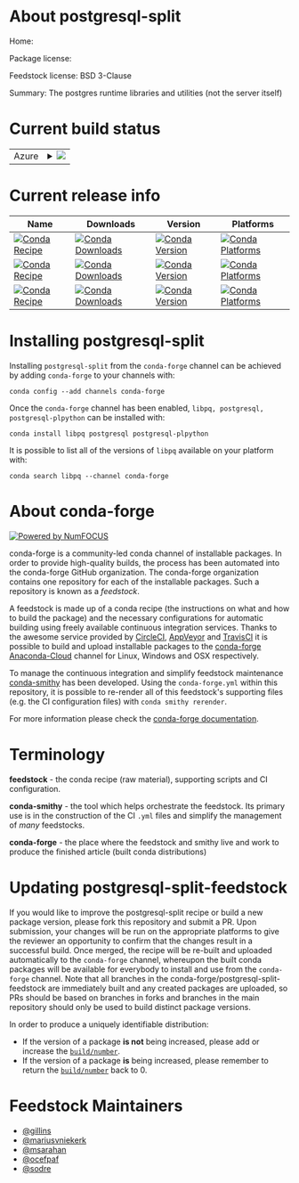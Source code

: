 About postgresql-split
======================

Home: 

Package license: 

Feedstock license: BSD 3-Clause

Summary: The postgres runtime libraries and utilities (not the server itself)



Current build status
====================


<table>
    
  <tr>
    <td>Azure</td>
    <td>
      <details>
        <summary>
          <a href="https://dev.azure.com/conda-forge/feedstock-builds/_build/latest?definitionId=802&branchName=master">
            <img src="https://dev.azure.com/conda-forge/feedstock-builds/_apis/build/status/postgresql-feedstock?branchName=master">
          </a>
        </summary>
        <table>
          <thead><tr><th>Variant</th><th>Status</th></tr></thead>
          <tbody><tr>
              <td>linux</td>
              <td>
                <a href="https://dev.azure.com/conda-forge/feedstock-builds/_build/latest?definitionId=802&branchName=master">
                  <img src="https://dev.azure.com/conda-forge/feedstock-builds/_apis/build/status/postgresql-feedstock?branchName=master&jobName=linux&configuration=linux_" alt="variant">
                </a>
              </td>
            </tr><tr>
              <td>linux_aarch64</td>
              <td>
                <a href="https://dev.azure.com/conda-forge/feedstock-builds/_build/latest?definitionId=802&branchName=master">
                  <img src="https://dev.azure.com/conda-forge/feedstock-builds/_apis/build/status/postgresql-feedstock?branchName=master&jobName=linux&configuration=linux_aarch64_" alt="variant">
                </a>
              </td>
            </tr><tr>
              <td>linux_ppc64le</td>
              <td>
                <a href="https://dev.azure.com/conda-forge/feedstock-builds/_build/latest?definitionId=802&branchName=master">
                  <img src="https://dev.azure.com/conda-forge/feedstock-builds/_apis/build/status/postgresql-feedstock?branchName=master&jobName=linux&configuration=linux_ppc64le_" alt="variant">
                </a>
              </td>
            </tr><tr>
              <td>osx</td>
              <td>
                <a href="https://dev.azure.com/conda-forge/feedstock-builds/_build/latest?definitionId=802&branchName=master">
                  <img src="https://dev.azure.com/conda-forge/feedstock-builds/_apis/build/status/postgresql-feedstock?branchName=master&jobName=osx&configuration=osx_" alt="variant">
                </a>
              </td>
            </tr><tr>
              <td>win</td>
              <td>
                <a href="https://dev.azure.com/conda-forge/feedstock-builds/_build/latest?definitionId=802&branchName=master">
                  <img src="https://dev.azure.com/conda-forge/feedstock-builds/_apis/build/status/postgresql-feedstock?branchName=master&jobName=win&configuration=win_" alt="variant">
                </a>
              </td>
            </tr>
          </tbody>
        </table>
      </details>
    </td>
  </tr>
</table>

Current release info
====================

| Name | Downloads | Version | Platforms |
| --- | --- | --- | --- |
| [![Conda Recipe](https://img.shields.io/badge/recipe-libpq-green.svg)](https://anaconda.org/conda-forge/libpq) | [![Conda Downloads](https://img.shields.io/conda/dn/conda-forge/libpq.svg)](https://anaconda.org/conda-forge/libpq) | [![Conda Version](https://img.shields.io/conda/vn/conda-forge/libpq.svg)](https://anaconda.org/conda-forge/libpq) | [![Conda Platforms](https://img.shields.io/conda/pn/conda-forge/libpq.svg)](https://anaconda.org/conda-forge/libpq) |
| [![Conda Recipe](https://img.shields.io/badge/recipe-postgresql-green.svg)](https://anaconda.org/conda-forge/postgresql) | [![Conda Downloads](https://img.shields.io/conda/dn/conda-forge/postgresql.svg)](https://anaconda.org/conda-forge/postgresql) | [![Conda Version](https://img.shields.io/conda/vn/conda-forge/postgresql.svg)](https://anaconda.org/conda-forge/postgresql) | [![Conda Platforms](https://img.shields.io/conda/pn/conda-forge/postgresql.svg)](https://anaconda.org/conda-forge/postgresql) |
| [![Conda Recipe](https://img.shields.io/badge/recipe-postgresql--plpython-green.svg)](https://anaconda.org/conda-forge/postgresql-plpython) | [![Conda Downloads](https://img.shields.io/conda/dn/conda-forge/postgresql-plpython.svg)](https://anaconda.org/conda-forge/postgresql-plpython) | [![Conda Version](https://img.shields.io/conda/vn/conda-forge/postgresql-plpython.svg)](https://anaconda.org/conda-forge/postgresql-plpython) | [![Conda Platforms](https://img.shields.io/conda/pn/conda-forge/postgresql-plpython.svg)](https://anaconda.org/conda-forge/postgresql-plpython) |

Installing postgresql-split
===========================

Installing `postgresql-split` from the `conda-forge` channel can be achieved by adding `conda-forge` to your channels with:

```
conda config --add channels conda-forge
```

Once the `conda-forge` channel has been enabled, `libpq, postgresql, postgresql-plpython` can be installed with:

```
conda install libpq postgresql postgresql-plpython
```

It is possible to list all of the versions of `libpq` available on your platform with:

```
conda search libpq --channel conda-forge
```


About conda-forge
=================

[![Powered by NumFOCUS](https://img.shields.io/badge/powered%20by-NumFOCUS-orange.svg?style=flat&colorA=E1523D&colorB=007D8A)](http://numfocus.org)

conda-forge is a community-led conda channel of installable packages.
In order to provide high-quality builds, the process has been automated into the
conda-forge GitHub organization. The conda-forge organization contains one repository
for each of the installable packages. Such a repository is known as a *feedstock*.

A feedstock is made up of a conda recipe (the instructions on what and how to build
the package) and the necessary configurations for automatic building using freely
available continuous integration services. Thanks to the awesome service provided by
[CircleCI](https://circleci.com/), [AppVeyor](https://www.appveyor.com/)
and [TravisCI](https://travis-ci.com/) it is possible to build and upload installable
packages to the [conda-forge](https://anaconda.org/conda-forge)
[Anaconda-Cloud](https://anaconda.org/) channel for Linux, Windows and OSX respectively.

To manage the continuous integration and simplify feedstock maintenance
[conda-smithy](https://github.com/conda-forge/conda-smithy) has been developed.
Using the ``conda-forge.yml`` within this repository, it is possible to re-render all of
this feedstock's supporting files (e.g. the CI configuration files) with ``conda smithy rerender``.

For more information please check the [conda-forge documentation](https://conda-forge.org/docs/).

Terminology
===========

**feedstock** - the conda recipe (raw material), supporting scripts and CI configuration.

**conda-smithy** - the tool which helps orchestrate the feedstock.
                   Its primary use is in the construction of the CI ``.yml`` files
                   and simplify the management of *many* feedstocks.

**conda-forge** - the place where the feedstock and smithy live and work to
                  produce the finished article (built conda distributions)


Updating postgresql-split-feedstock
===================================

If you would like to improve the postgresql-split recipe or build a new
package version, please fork this repository and submit a PR. Upon submission,
your changes will be run on the appropriate platforms to give the reviewer an
opportunity to confirm that the changes result in a successful build. Once
merged, the recipe will be re-built and uploaded automatically to the
`conda-forge` channel, whereupon the built conda packages will be available for
everybody to install and use from the `conda-forge` channel.
Note that all branches in the conda-forge/postgresql-split-feedstock are
immediately built and any created packages are uploaded, so PRs should be based
on branches in forks and branches in the main repository should only be used to
build distinct package versions.

In order to produce a uniquely identifiable distribution:
 * If the version of a package **is not** being increased, please add or increase
   the [``build/number``](https://conda.io/docs/user-guide/tasks/build-packages/define-metadata.html#build-number-and-string).
 * If the version of a package **is** being increased, please remember to return
   the [``build/number``](https://conda.io/docs/user-guide/tasks/build-packages/define-metadata.html#build-number-and-string)
   back to 0.

Feedstock Maintainers
=====================

* [@gillins](https://github.com/gillins/)
* [@mariusvniekerk](https://github.com/mariusvniekerk/)
* [@msarahan](https://github.com/msarahan/)
* [@ocefpaf](https://github.com/ocefpaf/)
* [@sodre](https://github.com/sodre/)

